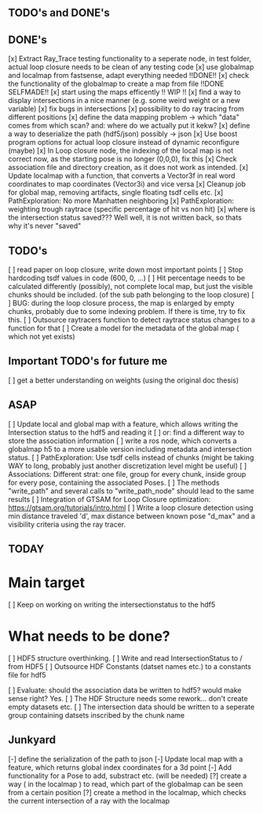 ## TODO's and DONE's ##

## DONE's ##

[x] Extract Ray_Trace testing functionality to a seperate node, in test folder, actual loop closure needs to be clean of any testing code
[x] use globalmap and localmap from fastsense, adapt everything needed  !!DONE!!
[x] check the functionality of the globalmap to create a map from file  !!DONE SELFMADE!!
[x] start using the maps efficently !! WIP !!
[x] find a way to display intersections in a nice manner (e.g. some weird weight or a new variable)
[x] fix bugs in intersections
[x] possibility to do ray tracing from different positions
[x] define the data mapping problem -> which "data" comes from which scan? and: where do we actually put it kekw?
[x] define a way to deserialize the path (hdf5/json) possibly -> json
[x] Use boost program options for actual loop closure instead of dynamic reconfigure (maybe)
[x] In Loop closure node, the indexing of the local map is not correct now, as the starting pose is no longer (0,0,0), fix this
[x] Check association file and directory creation, as it does not work as intended.
[x] Update localmap with a function, that converts a Vector3f in real word coordinates to map coordinates (Vector3i) and vice versa
[x] Cleanup job for global map, removing artifacts, single floating tsdf cells etc.
[x] PathExploration: No more Manhatten neighboring
[x] PathExploration: weighting trough raytrace (specific percentage of hit vs non hit)
[x] where is the intersection status saved??? Well well, it is not written back, so thats why it's never "saved"

## TODO's ##

[ ] read paper on loop closure, write down most important points
[ ] Stop hardcoding tsdf values in code (600, 0, ...)
[ ] Hit percentage needs to be calculated differently (possibly), not complete local map, but just the visible chunks should be included. (of the sub path belonging to the loop closure)
[ ] BUG: during the loop closure process, the map is enlarged by empty chunks, probably due to some indexing problem. If there is time, try to fix this.
[ ] Outsource raytracers function to detect raytrace status changes to a function for that
[ ] Create a model for the metadata of the global map ( which not yet exists)

## Important TODO's for future me ##

[ ] get a better understanding on weights (using the original doc thesis)

## ASAP ##
[ ] Update local and global map with a feature, which allows writing the Intersection status to the hdf5 and reading it
[ ] or: find a different way to store the association information
[ ] write a ros node, which converts a globalmap h5 to a more usable version including metadata and intersection status.
[ ] PathExploration: Use tsdf cells instead of chunks (might be taking WAY to long, probably just another discretization level might be useful)
[ ] Associations: Different strat: one file, group for every chunk, inside group for every pose, containing the associated Poses.
[ ] The methods "write_path" and several calls to "write_path_node" should lead to the same results
[ ] Integration of GTSAM for Loop Closure optimization: https://gtsam.org/tutorials/intro.html
[ ] Write a loop closure detection using min distance traveled 'd', max distance between known pose "d_max" and a visibility criteria using the ray tracer.

## TODAY ##

# Main target #
[ ] Keep on working on writing the intersectionstatus to the hdf5

# What needs to be done? #

[ ] HDF5 structure overthinking.
[ ] Write and read IntersectionStatus to / from HDF5
[ ] Outsource HDF Constants (datset names etc.) to a constants file for hdf5

[ ] Evaluate: should the association data be written to hdf5? would make sense right? Yes.
[ ] The HDF Structure needs some rework... don't create empty datasets etc.
[ ] The intersection data should be written to a seperate group containing datsets inscribed by the chunk name

## Junkyard ##

[-] define the serialization of the path to json
[-] Update local map with a feature, which returns global index coordinates for a 3d point
[-] Add functionality for a Pose to add, substract etc. (will be needed) 
[?] create a way ( in the localmap ) to read, which part of the globalmap can be seen from a certain position
[?] create a method in the localmap, which checks the current intersection of a ray with the localmap